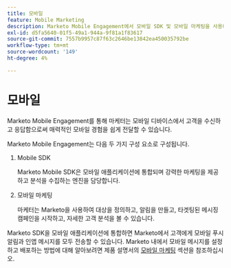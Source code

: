 ```yaml
---
title: 모바일
feature: Mobile Marketing
description: Marketo Mobile Engagement에서 모바일 SDK 및 모바일 마케팅을 사용하여 푸시 및 인앱 메시지를 전송하고 대상을 타기팅하고 분석을 추적하는 방법에 대해 알아봅니다.
exl-id: d5fa5640-01f5-49a1-944a-9f81a1f83617
source-git-commit: 7557b9957c87f63c2646be13842ea450035792be
workflow-type: tm+mt
source-wordcount: '149'
ht-degree: 4%

---
```


# 모바일

Marketo Mobile Engagement를 통해 마케터는 모바일 디바이스에서 고객을 수신하고 응답함으로써 매력적인 모바일 경험을 쉽게 전달할 수 있습니다.

Marketo Mobile Engagement는 다음 두 가지 구성 요소로 구성됩니다.

1. Mobile SDK

   Marketo Mobile SDK은 모바일 애플리케이션에 통합되며 강력한 마케팅을 제공하고 분석을 수집하는 엔진을 담당합니다.

1. 모바일 마케팅

   마케터는 Marketo을 사용하여 대상을 정의하고, 알림을 만들고, 타겟팅된 메시징 캠페인을 시작하고, 자세한 고객 분석을 볼 수 있습니다.

Marketo SDK을 모바일 애플리케이션에 통합하면 Marketo에서 고객에게 모바일 푸시 알림과 인앱 메시지를 모두 전송할 수 있습니다. Marketo 내에서 모바일 메시지를 설정하고 배포하는 방법에 대해 알아보려면 제품 설명서의 [모바일 마케팅](https://experienceleague.adobe.com/en/docs/marketo/using/product-docs/mobile-marketing/admin/add-a-mobile-app) 섹션을 참조하십시오.
